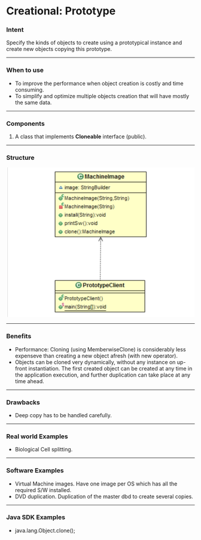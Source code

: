 # Creational: Prototype
### Intent

Specify the kinds of objects to create using a prototypical instance and create new objects copying this prototype.

---
### When to use

* To improve the performance when object creation is costly and time consuming.
* To simplify and optimize multiple objects creation that will have mostly the same data.

---
### Components

1. A class that implements <strong>Cloneable</strong> interface (public).

---
### Structure

<img src="./creational_prototype.jpg" width="600" height="400">

---
### Benefits

* Performance: Cloning (using MemberwiseClone) is considerably less expenseve than creating a new object afresh (with new operator).
* Objects can be cloned very dynamically, without any instance on up-front instantiation. The first created object can be created at any time in the application
execution, and further duplication can take place at any time ahead.

---
### Drawbacks

* Deep copy has to be handled carefully.

---
### Real world Examples

* Biological Cell splitting.

---
### Software Examples

* Virtual Machine images. Have one image per OS which has all the required S/W installed.
* DVD duplication. Duplication of the master dbd to create several copies.

--- 
### Java SDK Examples

* java.lang.Object.clone();
